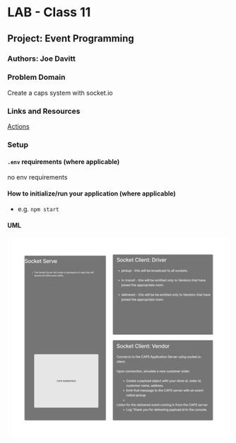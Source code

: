 # LAB - Class 11

## Project: Event Programming

### Authors: Joe Davitt

### Problem Domain

Create a caps system with socket.io

### Links and Resources

[Actions](https://github.com/jeremy-cleland/CAPS/actions)

### Setup

#### `.env` requirements (where applicable)

no env requirements

#### How to initialize/run your application (where applicable)

- e.g. `npm start`

#### UML

![Lab 12](./assets/lab-12-uml.png)

